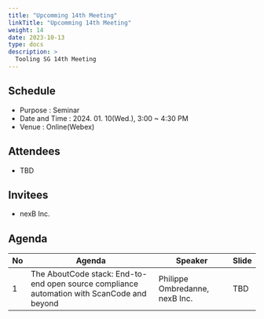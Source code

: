 ```yaml
---
title: "Upcomming 14th Meeting"
linkTitle: "Upcomming 14th Meeting"
weight: 14
date: 2023-10-13
type: docs
description: >
  Tooling SG 14th Meeting
---
```


## Schedule

* Purpose : Seminar
* Date and Time : 2024. 01. 10(Wed.), 3:00 ~ 4:30 PM
* Venue : Online(Webex)

## Attendees
* TBD

## Invitees
* nexB Inc.

## Agenda
| No | Agenda           | Speaker | Slide |
|----|-----------------|------|------|
| 1  | The AboutCode stack: End-to-end open source compliance automation with ScanCode and beyond | Philippe Ombredanne, nexB Inc. | TBD |
